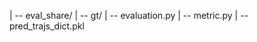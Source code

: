 
| -- eval_share/
    | -- gt/
    | -- evaluation.py
    | -- metric.py
    | -- pred_trajs_dict.pkl